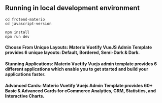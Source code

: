 ## Running in local development environment

```
cd frotend-materio
cd javascript-version

npm install
npm run dev
```

#### Choose From Unique Layouts: Materio Vuetify VueJS Admin Template provides 6 unique layouts: Default, Bordered, Semi-Dark & Dark.

#### Stunning Applications: Materio Vuetify Vuejs admin template provides 6 different applications which enable you to get started and build your applications faster.

#### Advanced Cards: Materio Vuetify Vuejs Admin Template provides 60+ Basic & Advanced Cards for eCommerce Analytics, CRM, Statistics, and Interactive Charts.
